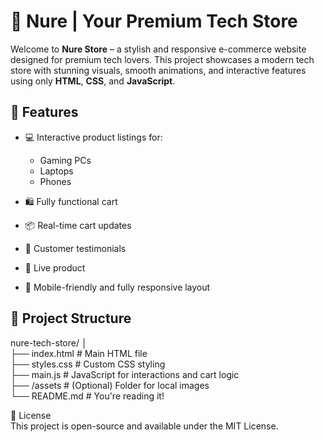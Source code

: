 # 🛒 Nure | Your Premium Tech Store

Welcome to **Nure Store** – a stylish and responsive e-commerce website designed for premium tech lovers. This project showcases a modern tech store with stunning visuals, smooth animations, and interactive features using only **HTML**, **CSS**, and **JavaScript**.<div> 

 <!-- Replace with your actual screenshot path -->
## 🌟 Features
- 💻 Interactive product listings for:
  - Gaming PCs
  - Laptops
  - Phones
  
- 🛍️ Fully functional cart 
- 📦 Real-time cart updates 
- 💬 Customer testimonials 
- 🔎 Live product 
- 📱 Mobile-friendly and fully responsive layout

## 📂 Project Structure<br>
nure-tech-store/
│<br>
├── index.html # Main HTML file<br>
├── styles.css # Custom CSS styling<br>
├── main.js # JavaScript for interactions and cart logic<br>
├── /assets # (Optional) Folder for local images<br>
└── README.md # You're reading it! <br>



📃 License<br>
This project is open-source and available under the MIT License.
